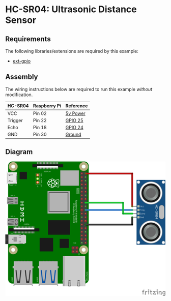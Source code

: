 # HC-SR04: Ultrasonic Distance Sensor

## Requirements

The following libraries/extensions are required by this example:

* [ext-gpio](https://github.com/embedded-php/ext-gpio)

## Assembly

The wiring instructions below are required to run this example *without* modification.

HC-SR04 | Raspberry Pi | Reference
--------|--------------|----------
VCC     | Pin 02       | [5v Power](https://pinout.xyz/pinout/5v_power#)
Trigger | Pin 22       | [GPIO 25](https://pinout.xyz/pinout/pin22_gpio25#)
Echo    | Pin 18       | [GPIO 24](https://pinout.xyz/pinout/pin18_gpio24#)
GND     | Pin 30       | [Ground](https://pinout.xyz/pinout/ground#)

## Diagram

![Wiring Diagram](HcSr04.png)
